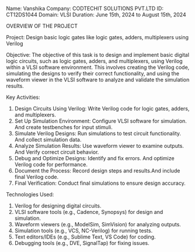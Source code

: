 Name: Vanshika
Company: CODTECHIT SOLUTIONS PVT.LTD
ID: CT12DS1044
Domain: VLSI
Duration: June 15th, 2024 to August 15th, 2024


OVERVIEW OF THE PROJECT

Project: Design basic logic gates like logic gates, adders, multiplexers using Verilog

Objective: The objective of this task is to design and implement basic digital logic circuits, such as logic gates, adders, and multiplexers, using Verilog within a VLSI software environment. This involves creating the Verilog code, simulating the designs to verify their correct functionality, and using the waveform viewer in the VLSI software to analyze and validate the simulation results.

Key Activities:
1. Design Circuits Using Verilog: Write Verilog code for logic gates, adders, and multiplexers.
2. Set Up Simulation Environment: Configure VLSI software for simulation. And create testbenches for input stimuli.
3. Simulate Verilog Designs: Run simulations to test circuit functionality. And collect simulation data.
4. Analyze Simulation Results: Use waveform viewer to examine outputs. And Verify correct circuit behavior.
5. Debug and Optimize Designs: Identify and fix errors. And optimize Verilog code for performance.
6. Document the Process: Record design steps and results.And include final Verilog code.
7. Final Verification: Conduct final simulations to ensure design accuracy.

Technologies Used:
1. Verilog for designing digital circuits.
2. VLSI software tools (e.g., Cadence, Synopsys) for design and simulation.
3. Waveform viewers (e.g., ModelSim, SimVision) for analyzing outputs.
4. Simulation tools (e.g., VCS, NC-Verilog) for running tests.
5. Text editors/IDEs (e.g., Sublime Text, VS Code) for coding.
6. Debugging tools (e.g., DVE, SignalTap) for fixing issues.
